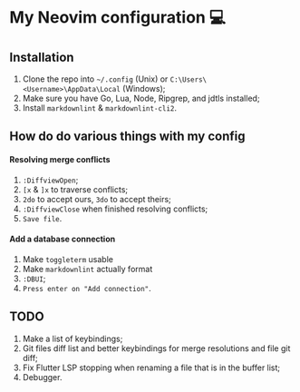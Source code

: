 # My Neovim configuration 💻

## Installation

1. Clone the repo into `~/.config` (Unix) or `C:\Users\<Username>\AppData\Local` (Windows);
1. Make sure you have Go, Lua, Node, Ripgrep, and jdtls installed;
1. Install `markdownlint` & `markdownlint-cli2`.

## How do do various things with my config

#### Resolving merge conflicts

1. `:DiffviewOpen`;
1. `[x` & `]x` to traverse conflicts;
1. `2do` to accept ours, `3do`  to accept theirs;
1. `:DiffviewClose` when finished resolving conflicts;
1. `Save file`.

#### Add a database connection

1. Make `toggleterm` usable
1. Make `markdownlint` actually format
1. `:DBUI`;
1. `Press enter on "Add connection"`.

## TODO

1. Make a list of keybindings;
2. Git files diff list and better keybindings for merge resolutions and file git diff;
3. Fix Flutter LSP stopping when renaming a file that is in the buffer list;
4. Debugger.
